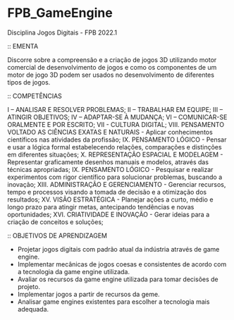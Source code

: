 # FPB_GameEngine
Disciplina Jogos Digitais - FPB 2022.1

:: EMENTA

Discorre sobre a compreensão e a criação de jogos 3D utilizando motor comercial de desenvolvimento de jogos e como os componentes de um motor de jogo 3D podem ser usados no desenvolvimento de diferentes tipos de jogos.


:: COMPETÊNCIAS

I – ANALISAR E RESOLVER PROBLEMAS;
II – TRABALHAR EM EQUIPE;
III – ATINGIR OBJETIVOS;
IV – ADAPTAR-SE À MUDANÇA;
VI – COMUNICAR-SE ORALMENTE E POR ESCRITO;
VII - CULTURA DIGITAL;
VIII. PENSAMENTO VOLTADO AS CIÊNCIAS EXATAS E NATURAIS - Aplicar conhecimentos científicos nas atividades da profissão;
IX. PENSAMENTO LÓGICO - Pensar e usar a lógica formal estabelecendo relações, comparações e distinções em diferentes situações;
X. REPRESENTAÇÃO ESPACIAL E MODELAGEM - Representar graficamente desenhos manuais e modelos, através das técnicas apropriadas;
IX. PENSAMENTO LÓGICO - Pesquisar e realizar experimentos com rigor científico para solucionar problemas, buscando a inovação;
XIII. ADMINISTRAÇÃO E GERENCIAMENTO - Gerenciar recursos, tempo e processos visando a tomada de decisão e a otimização dos resultados;
XV. VISÃO ESTRATÉGICA - Planejar ações a curto, médio e longo prazo para atingir metas, antecipando tendências e novas oportunidades;
XVI. CRIATIVIDADE E INOVAÇÃO - Gerar ideias para a criação de conceitos e soluções;


:: OBJETIVOS DE APRENDIZAGEM

- Projetar jogos digitais com padrão atual da indústria através de game engine.
- Implementar mecânicas de jogos coesas e consistentes de acordo com a tecnologia da game engine utilizada.
- Avaliar os recursos da game engine utilizada para tomar decisões de projeto.
- Implementar jogos a partir de recursos da geme.
- Analisar game engines existentes para escolher a tecnologia mais adequada.

